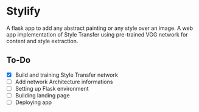 # Stylify
A flask app to add any abstract painting or any style over an image. A web app implementation of Style Transfer using pre-trained VGG network for content and style extraction.

## To-Do
- [x] Build and training Style Transfer network
- [ ] Add network Architecture informations
- [ ] Setting up Flask environment
- [ ] Building landing page
- [ ] Deploying app 
